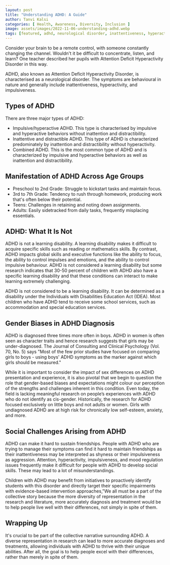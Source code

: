 ```yaml
---
layout: post
title: "Understanding ADHD: A Guide"
author: Tanvi Kalsi
categories: [ Health, Awareness, Diversity, Inclusion ]
image: assets/images/2022-11-06-understanding-adhd.webp
tags: [featured, adhd, neurological disorder, inattentiveness, hyperactivity, impulsiveness, learning disability, gender biases, social challenges, executive functions, diagnosis]
--- 
```

Consider your brain to be a remote control, with someone constantly changing the channel. Wouldn't it be difficult to concentrate, listen, and learn? One teacher described her pupils with Attention Deficit Hyperactivity Disorder in this way. 

ADHD, also known as Attention Deficit Hyperactivity Disorder, is characterised as a neurological disorder. The symptoms are behavioural in nature and generally include inattentiveness, hyperactivity, and impulsiveness.

## Types of ADHD
There are three major types of ADHD:
- Impulsive/hyperactive ADHD. This type is characterised by impulsive and hyperactive behaviors without inattention and distractibility. 
- Inattentive and distractible ADHD. This type of ADHD is characterized predominately by inattention and distractibility without hyperactivity. 
- Combined ADHD. This is the most common type of ADHD and is characterized by impulsive and hyperactive behaviors as well as inattention and distractibility. 

## Manifestation of ADHD Across Age Groups 
- Preschool to 2nd Grade: Struggle to kickstart tasks and maintain focus.
- 3rd to 7th Grade: Tendency to rush through homework, producing work that's often below their potential.
- Teens: Challenges in retaining and noting down assignments.
- Adults: Easily sidetracked from daily tasks, frequently misplacing essentials.

## ADHD: What It Is Not
ADHD is not a learning disability. A learning disability makes it difficult to acquire specific skills such as reading or mathematics skills. By contrast, ADHD impacts global skills and executive functions like the ability to focus, the ability to control impulses and emotions, and the ability to control impulsive behaviour. ADHD is not considered a learning disability but some research indicates that 30-50 percent of children with ADHD also have a specific learning disability and that these conditions can interact to make learning extremely challenging.

ADHD is not considered to be a learning disability. It can be determined as a disability under the Individuals with Disabilities Education Act (IDEA). Most children who have ADHD tend to receive some school services, such as accommodation and special education services.

## Gender Biases in ADHD Diagnosis
ADHD is diagnosed three times more often in boys. ADHD in women is often seen as character traits and hence research suggests that girls may be under-diagnosed. The Journal of Consulting and Clinical Psychology (Vol. 70, No. 5) says "Most of the few prior studies have focused on comparing girls to boys - using boys' ADHD symptoms as the marker against which girls should be measured."

While it is important to consider the impact of sex differences on ADHD presentation and experience, it is also pivotal that we begin to question the role that gender-based biases and expectations might colour our perception of the strengths and challenges inherent in this condition. Even today, the field is lacking meaningful research on people’s experiences with ADHD who do not identify as cis-gender. Historically, the research for ADHD focused exclusively on little boys and not adults or women. Girls with undiagnosed ADHD are at high risk for chronically low self-esteem, anxiety, and more.

## Social Challenges Arising from ADHD
ADHD can make it hard to sustain friendships. People with ADHD who are trying to manage their symptoms can find it hard to maintain friendships as their inattentiveness may be interpreted as shyness or their impulsiveness as aggression. Attention, hyperactivity, impulsiveness, and mood regulation issues frequently make it difficult for people with ADHD to develop social skills. These may lead to a lot of misunderstandings.

Children with ADHD may benefit from initiatives to proactively identify students with this disorder and directly target their specific impairments with evidence-based intervention approaches,"We all must be a part of the collective story because the more diversity of representation in the research and literature, more accurately diagnosis and treatment would be to help people live well with their differences, not simply in spite of them.

## Wrapping Up
It's crucial to be part of the collective narrative surrounding ADHD. A diverse representation in research can lead to more accurate diagnoses and treatments, allowing individuals with ADHD to thrive with their unique abilities. After all, the goal is to help people excel with their differences, rather than merely in spite of them.

